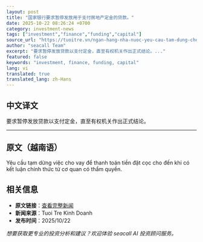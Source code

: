 ```yaml
---
layout: post
title: "国家银行要求暂停发放用于支付房地产定金的贷款。"
date: 2025-10-22 08:26:24 +0700
category: investment-news
tags: ["investment","finance","funding","capital"]
source_url: "https://tuoitre.vn/ngan-hang-nha-nuoc-yeu-cau-tam-dung-cho-vay-thanh-toan-tien-dat-coc-bat-dong-san-20251022121038475.htm"
author: "seacall Team"
excerpt: "要求暂停发放贷款以支付定金，直至有权机关作出正式结论。..."
featured: false
keywords: "investment, finance, funding, capital"
lang: vi
translated: true
translated_lang: zh-Hans
---
```


## 中文译文

要求暂停发放贷款以支付定金，直至有权机关作出正式结论。

---

## 原文（越南语）

Yêu cầu tạm dừng việc cho vay để thanh toán tiền đặt cọc cho đến khi có kết luận chính thức từ cơ quan có thẩm quyền.

## 相关信息

- **原文链接**：[查看完整新闻](https://tuoitre.vn/ngan-hang-nha-nuoc-yeu-cau-tam-dung-cho-vay-thanh-toan-tien-dat-coc-bat-dong-san-20251022121038475.htm)
- **新闻来源**：Tuoi Tre Kinh Doanh
- **发布时间**：2025/10/22

*想要获取更专业的投资分析和建议？欢迎体验 seacall AI 投资顾问服务。*